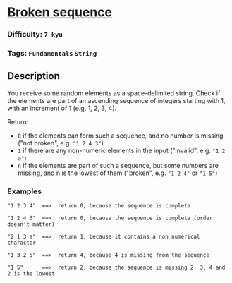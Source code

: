 # [Broken sequence](https://www.codewars.com/kata/5512e5662b34d88e44000060)

### Difficulty: `7 kyu`

### Tags: `Fundamentals` `String`

## Description

You receive some random elements as a space-delimited string. Check if the elements are part of an ascending sequence of integers starting with 1, with an increment of 1 (e.g. 1, 2, 3, 4).

Return:

- `0` if the elements can form such a sequence, and no number is missing ("not broken", e.g. `"1 2 4 3"`)
- `1` if there are any non-numeric elements in the input ("invalid", e.g. `"1 2 a"`)
- `n` if the elements are part of such a sequence, but some numbers are missing, and n is the lowest of them ("broken", e.g. `"1 2 4"` or `"1 5"`)

### Examples

```
"1 2 3 4"  ==>  return 0, because the sequence is complete

"1 2 4 3"  ==>  return 0, because the sequence is complete (order doesn't matter)

"2 1 3 a"  ==>  return 1, because it contains a non numerical character

"1 3 2 5"  ==>  return 4, because 4 is missing from the sequence

"1 5"      ==>  return 2, because the sequence is missing 2, 3, 4 and 2 is the lowest
```